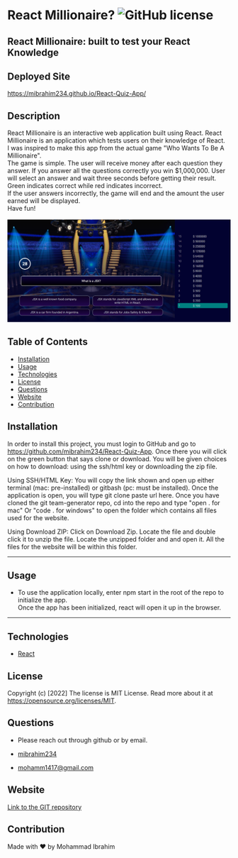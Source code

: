 # React Millionaire? ![GitHub license](https://img.shields.io/badge/license-MIT%20License-blue.svg)
## React Millionaire: built to test your React Knowledge

## Deployed Site 
https://mibrahim234.github.io/React-Quiz-App/

## Description 
React Millionaire is an interactive web application built using React. 
React Millionaire is an application which tests users on their knowledge of React. <br>I was inspired to make this app from the actual game "Who Wants To Be A Millionaire". <br> The game is simple. The user will receive money after each question they answer. If you answer all the questions correctly you win $1,000,000. User will select an answer and wait three seconds before getting their result. Green indicates correct while red indicates incorrect.<br>  If the user answers incorrectly, the game will end and the amount the user earned will be displayed. <br> Have fun!<br> <br> 
  ![React Millionaire Screenshot](assets/ReactM.PNG)




## Table of Contents
* [Installation](#installation)
* [Usage](#usage)
* [Technologies](#technologies)
* [License](#license)
* [Questions](#questions)
* [Website](#website)
* [Contribution](#contribution)


## Installation
In order to install this project, you must login to GitHub and go to https://github.com/mibrahim234/React-Quiz-App. Once there you will click on the green button that says clone or download. You will be given choices on how to download: using the ssh/html key or downloading the zip file.

Using SSH/HTML Key: You will copy the link shown and open up either terminal (mac: pre-installed) or gitbash (pc: must be installed). Once the application is open, you will type git clone paste url here. Once you have cloned the git team-generator repo, cd into the repo and type "open . for mac" Or "code . for windows" to open the folder which contains all files used for the website.

Using Download ZIP: Click on Download Zip. Locate the file and double click it to unzip the file. Locate the unzipped folder and and open it. All the files for the website will be within this folder. 

---

## Usage 

- To use the application locally, enter npm start in the root of the repo to initialize the app. <br>
Once the app has been initialized, react will open it up in the browser.

---

## Technologies
- [React](https://reactjs.org/)


## License
Copyright (c) [2022]
The license is MIT License. 
Read more about it at https://opensource.org/licenses/MIT.

## Questions
- Please reach out through github or by email. 

- [mibrahim234](https://github.com/mibrahim234) 

- mohamm1417@gmail.com

## Website
[Link to the GIT repository](https://github.com/mibrahim234/React-Quiz-App)


## Contribution
Made with ❤️ by Mohammad Ibrahim 